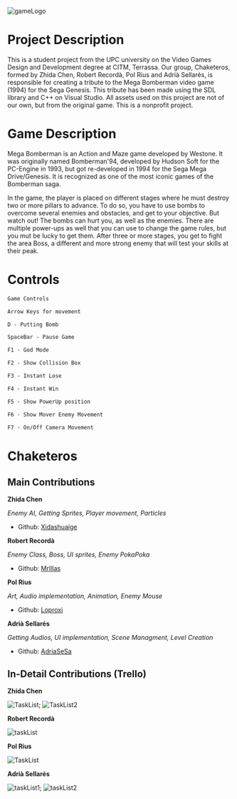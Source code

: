 ![gameLogo](https://raw.githubusercontent.com/AdriaSeSa/Chaketeros/main/Game/MegaBomberman/Assets/Images/WikiImages/GameTitle.jpg)

# Project Description

This is a student project from the UPC university on the Video Games Design and Development degree at CITM, Terrassa. Our group, Chaketeros, formed by Zhida Chen, Robert Recordà, Pol Rius and Adrià Sellarés, is responsible for creating a tribute to the Mega Bomberman video game (1994) for the Sega Genesis. This tribute has been made using the SDL library and C++ on Visual Studio. All assets used on this project are not of our own, but from the original game. This is a nonprofit project.


# Game Description

Mega Bomberman is an Action and Maze game developed by Westone. It was originally named Bomberman'94, developed by Hudson Soft for the PC-Engine in 1993, but got re-developed in 1994 for the Sega Mega Drive/Genesis. It is recognized as one of the most iconic games of the Bomberman saga.

In the game, the player is placed on different stages where he must destroy two or more pillars to advance. To do so, you have to use bombs to overcome several enemies and obstacles, and get to your objective. But watch out! The bombs can hurt you, as well as the enemies. There are multiple power-ups as well that you can use to change the game rules, but you mut be lucky to get them. After three or more stages, you get to fight the area Boss, a different and more strong enemy that will test your skills at their peak.

# Controls
```markdown
Game Controls

Arrow Keys for movement

D - Putting Bomb

SpaceBar - Pause Game

F1 - God Mode

F2 - Show Collision Box

F3 - Instant Lose

F4 - Instant Win

F5 - Show PowerUp position

F6 - Show Mover Enemy Movement

F7 - On/Off Camera Movement
```

# Chaketeros

## Main Contributions

**Zhida Chen**

*Enemy AI, Getting Sprites, Player movement, Particles*
* Github: [Xidashuaige](https://github.com/Xidashuaige)

**Robert Recordà**

*Enemy Class, Boss, UI sprites, Enemy PokaPoka*
* Github: [MrIllas](https://github.com/MrIllas)

**Pol Rius**

*Art, Audio implementation, Animation, Enemy Mouse*

* Github: [Loproxi](https://github.com/Loproxi)

**Adrià Sellarés**

*Getting Audios, UI implementation, Scene Managment, Level Creation*

* Github: [AdriaSeSa](https://github.com/AdriaSeSa)

## In-Detail Contributions (Trello)

**Zhida Chen**

![TaskList](https://raw.githubusercontent.com/AdriaSeSa/Chaketeros/gh-pages/chenTasks1.png);  ![TaskList2](https://raw.githubusercontent.com/AdriaSeSa/Chaketeros/gh-pages/chenTasks2.png)



**Robert Recordà**

![taskList](https://raw.githubusercontent.com/AdriaSeSa/Chaketeros/gh-pages/robertTasks.png)


**Pol Rius**

![TaskList](https://raw.githubusercontent.com/AdriaSeSa/Chaketeros/gh-pages/poltASKS.png)


**Adrià Sellarés**

![taskList1](https://raw.githubusercontent.com/AdriaSeSa/Chaketeros/gh-pages/adriatasks1.png);  ![taskList2](https://raw.githubusercontent.com/AdriaSeSa/Chaketeros/gh-pages/adriatasks2.png)


